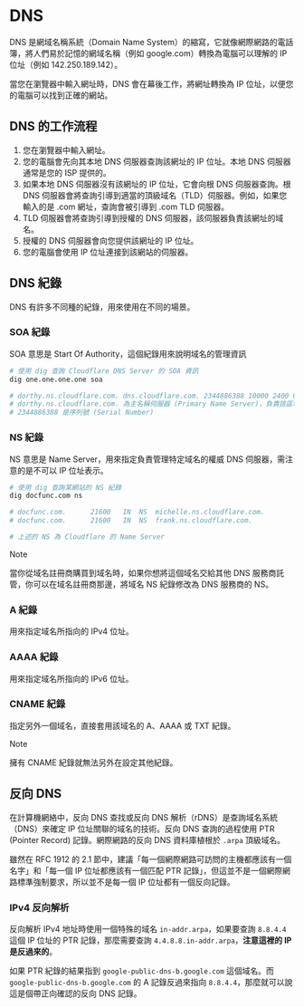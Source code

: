 # DNS

DNS 是網域名稱系統（Domain Name System）的縮寫，它就像網際網路的電話簿，將人們易於記憶的網域名稱（例如 google.com）轉換為電腦可以理解的 IP 位址（例如 142.250.189.142）。

當您在瀏覽器中輸入網址時，DNS 會在幕後工作，將網址轉換為 IP 位址，以便您的電腦可以找到正確的網站。

## DNS 的工作流程

1. 您在瀏覽器中輸入網址。
2. 您的電腦會先向其本地 DNS 伺服器查詢該網址的 IP 位址。本地 DNS 伺服器通常是您的 ISP 提供的。
3. 如果本地 DNS 伺服器沒有該網址的 IP 位址，它會向根 DNS 伺服器查詢。根 DNS 伺服器會將查詢引導到適當的頂級域名（TLD）伺服器。例如，如果您輸入的是 .com 網址，查詢會被引導到 .com TLD 伺服器。
4. TLD 伺服器會將查詢引導到授權的 DNS 伺服器，該伺服器負責該網址的域名。
5. 授權的 DNS 伺服器會向您提供該網址的 IP 位址。
6. 您的電腦會使用 IP 位址連接到該網站的伺服器。

## DNS 紀錄

DNS 有許多不同種的紀錄，用來使用在不同的場景。

### SOA 紀錄

SOA 意思是 Start Of Authority，這個紀錄用來說明域名的管理資訊

```bash
# 使用 dig 查詢 Cloudflare DNS Server 的 SOA 資訊
dig one.one.one.one soa

# dorthy.ns.cloudflare.com. dns.cloudflare.com. 2344886388 10000 2400 604800 1800
# dorthy.ns.cloudflare.com. 為主名稱伺服器 (Primary Name Server)，負責該區域的 DNS 伺服器的名稱
# 2344886388 是序列號 (Serial Number)
```

### NS 紀錄

NS 意思是 Name Server，用來指定負責管理特定域名的權威 DNS 伺服器，需注意的是不可以 IP 位址表示。

```bash
# 使用 dig 查詢某網站的 NS 紀錄
dig docfunc.com ns

# docfunc.com.      21600   IN  NS  michelle.ns.cloudflare.com.
# docfunc.com.      21600   IN  NS  frank.ns.cloudflare.com.

# 上述的 NS 為 Cloudflare 的 Name Server
```

> [!NOTE]
>
> 當你從域名註冊商購買到域名時，如果你想將這個域名交給其他 DNS 服務商託管，你可以在域名註冊商那邊，將域名 NS 紀錄修改為 DNS 服務商的 NS。

### A 紀錄

用來指定域名所指向的 IPv4 位址。

### AAAA 紀錄

用來指定域名所指向的 IPv6 位址。

### CNAME 紀錄

指定另外一個域名，直接套用該域名的 A、AAAA 或 TXT 紀錄。

> [!NOTE]
>
> 擁有 CNAME 紀錄就無法另外在設定其他紀錄。

## 反向 DNS

在計算機網絡中，反向 DNS 查找或反向 DNS 解析（rDNS）是查詢域名系統（DNS）來確定 IP 位址關聯的域名的技術。反向 DNS 查詢的過程使用 PTR (Pointer Record) 記錄。網際網路的反向 DNS 資料庫植根於 `.arpa` 頂級域名。

雖然在 RFC 1912 的 2.1 節中，建議「每一個網際網路可訪問的主機都應該有一個名字」和「每一個 IP 位址都應該有一個匹配 PTR 記錄」，但這並不是一個網際網路標準強制要求，所以並不是每一個 IP 位址都有一個反向記錄。

### IPv4 反向解析

反向解析 IPv4 地址時使用一個特殊的域名 `in-addr.arpa`，如果要查詢 `8.8.4.4` 這個 IP 位址的 PTR 記錄，那麼需要查詢 `4.4.8.8.in-addr.arpa`，**注意這裡的 IP 是反過來的**。

如果 PTR 紀錄的結果指到 `google-public-dns-b.google.com` 這個域名。而 `google-public-dns-b.google.com` 的 A 記錄反過來指向 `8.8.4.4`，那麼就可以說這是個帶正向確認的反向 DNS 記錄。
